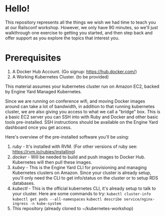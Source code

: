 # Hello!

This repository represents all the things we wish we had time to teach you at our Railsconf workshop. However, we only have 90 minutes, so we'll just walkthrough one exercise to getting you started, and then step back and offer support as you explore the topics that interest you.

# Prerequisites

1. A Docker Hub Account. (Go signup: https://hub.docker.com/)
2. A Working Kubernetes Cluster. (to be provided)

This material assumes your kubernetes cluster run on Amazon EC2, backed by Engine Yard Managed Kubernetes.

Since we are running on conference wifi, and moving Docker images around can take a lot of bandwidth, in addition to that running kubernetes cluster, we are also giving you access to what we call a "bridge" box. This is a basic EC2 server you can SSH into with Ruby and Docker and other basic tools pre-installed. SSH instructions should be available on the Engine Yard dashboard once you get access.

Here's overview of the pre-installed software you'll be using:

1. *ruby* - It's installed with RVM. (For other versions of ruby see: https://rvm.io/rubies/installing)
2. *docker* - Will be needed to build and push images to Docker Hub. Kubernetes will then pull these images.
3. *kubey* - This is the Engine Yard CLI for provisioning and managing Kubernetes clusters on Amazon. Since your cluster is already setup, you'll only need the CLI to get info/status on the cluster or to setup RDS databases.
4. *kubectl* - This is the official kubernetes CLI, it's already setup to talk to your cluster. Here are some commands to try: `kubectl cluster-info` `kubectl get pods --all-namespaces` `kubectl describe service/nginx-ingress -n kube-system`
5. This repository (already cloned to ~/kubernetes-workshop)